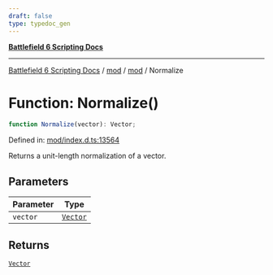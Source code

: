 ```yaml
---
draft: false
type: typedoc_gen
---
```


[**Battlefield 6 Scripting Docs**](../../../_index.md)

***

[Battlefield 6 Scripting Docs](../../../_index.md) / [mod](../../_index.md) / [mod](../_index.md) / Normalize

# Function: Normalize()

```ts
function Normalize(vector): Vector;
```

Defined in: [mod/index.d.ts:13564](https://github.com/battlefield-portal-community/portal-docs/blob/6d87e21c5922a3efb03c634dbe98e5fe6e797672/generators/santiago/mod/index.d.ts#L13564)

Returns a unit-length normalization of a vector.

## Parameters

| Parameter | Type |
| ------ | ------ |
| `vector` | [`Vector`](../Vector/_index.md) |

## Returns

[`Vector`](../Vector/_index.md)

